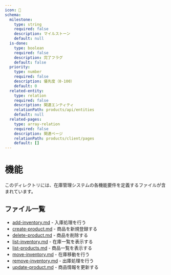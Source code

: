 ```yaml
---
icon: 🏢
schema:
  milestone:
    type: string
    required: false
    description: マイルストーン
    default: null
  is-done:
    type: boolean
    required: false
    description: 完了フラグ
    default: false
  priority:
    type: number
    required: false
    description: 優先度（0-100）
    default: 0
  related-entity:
    type: relation
    required: false
    description: 関連エンティティ
    relationPath: products/api/entities
    default: null
  related-pages:
    type: array-relation
    required: false
    description: 関連ページ
    relationPath: products/client/pages
    default: []
---
```


# 機能

このディレクトリには、在庫管理システムの各機能要件を定義するファイルが含まれています。

## ファイル一覧

- [add-inventory.md]() - 入庫処理を行う
- [create-product.md]() - 商品を新規登録する
- [delete-product.md]() - 商品を削除する
- [list-inventory.md]() - 在庫一覧を表示する
- [list-products.md]() - 商品一覧を表示する
- [move-inventory.md]() - 在庫移動を行う
- [remove-inventory.md]() - 出庫処理を行う
- [update-product.md]() - 商品情報を更新する
